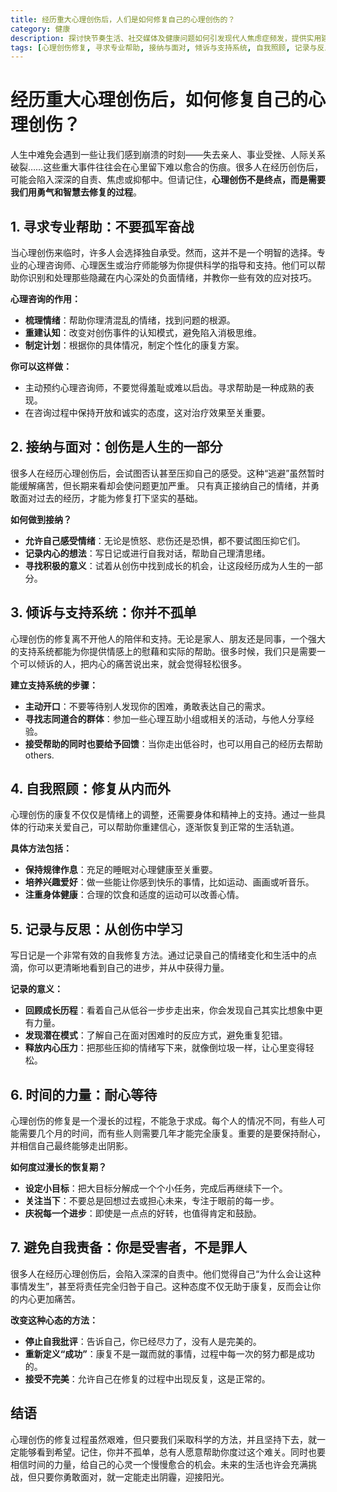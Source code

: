 ```yaml
---
title: 经历重大心理创伤后，人们是如何修复自己的心理创伤的？
category: 健康
description: 探讨快节奏生活、社交媒体及健康问题如何引发现代人焦虑症频发，提供实用建议如管理时间、限制社交媒体使用、增加锻炼，帮助建立心理缓冲区，实现身心和谐。
tags: [心理创伤修复, 寻求专业帮助, 接纳与面对, 倾诉与支持系统, 自我照顾, 记录与反思, 时间的力量, 避免自我责备]
---
```

# 经历重大心理创伤后，如何修复自己的心理创伤？

人生中难免会遇到一些让我们感到崩溃的时刻——失去亲人、事业受挫、人际关系破裂……这些重大事件往往会在心里留下难以愈合的伤痕。很多人在经历创伤后，可能会陷入深深的自责、焦虑或抑郁中。但请记住，**心理创伤不是终点，而是需要我们用勇气和智慧去修复的过程**。

## 1. **寻求专业帮助：不要孤军奋战**

当心理创伤来临时，许多人会选择独自承受。然而，这并不是一个明智的选择。专业的心理咨询师、心理医生或治疗师能够为你提供科学的指导和支持。他们可以帮助你识别和处理那些隐藏在内心深处的负面情绪，并教你一些有效的应对技巧。

**心理咨询的作用：**
- **梳理情绪**：帮助你理清混乱的情绪，找到问题的根源。
- **重建认知**：改变对创伤事件的认知模式，避免陷入消极思维。
- **制定计划**：根据你的具体情况，制定个性化的康复方案。

**你可以这样做：**
- 主动预约心理咨询师，不要觉得羞耻或难以启齿。寻求帮助是一种成熟的表现。
- 在咨询过程中保持开放和诚实的态度，这对治疗效果至关重要。

## 2. **接纳与面对：创伤是人生的一部分**

很多人在经历心理创伤后，会试图否认甚至压抑自己的感受。这种“逃避”虽然暂时能缓解痛苦，但长期来看却会使问题更加严重。
只有真正接纳自己的情绪，并勇敢面对过去的经历，才能为修复打下坚实的基础。

**如何做到接纳？**
- **允许自己感受情绪**：无论是愤怒、悲伤还是恐惧，都不要试图压抑它们。
- **记录内心的想法**：写日记或进行自我对话，帮助自己理清思绪。
- **寻找积极的意义**：试着从创伤中找到成长的机会，让这段经历成为人生的一部分。

## 3. **倾诉与支持系统：你并不孤单**

心理创伤的修复离不开他人的陪伴和支持。无论是家人、朋友还是同事，一个强大的支持系统都能为你提供情感上的慰藉和实际的帮助。很多时候，我们只是需要一个可以倾诉的人，把内心的痛苦说出来，就会觉得轻松很多。

**建立支持系统的步骤：**
- **主动开口**：不要等待别人发现你的困难，勇敢表达自己的需求。
- **寻找志同道合的群体**：参加一些心理互助小组或相关的活动，与他人分享经验。
- **接受帮助的同时也要给予回馈**：当你走出低谷时，也可以用自己的经历去帮助 others.

## 4. **自我照顾：修复从内而外**

心理创伤的康复不仅仅是情绪上的调整，还需要身体和精神上的支持。通过一些具体的行动来关爱自己，可以帮助你重建信心，逐渐恢复到正常的生活轨道。

**具体方法包括：**
- **保持规律作息**：充足的睡眠对心理健康至关重要。
- **培养兴趣爱好**：做一些能让你感到快乐的事情，比如运动、画画或听音乐。
- **注重身体健康**：合理的饮食和适度的运动可以改善心情。

## 5. **记录与反思：从创伤中学习**

写日记是一个非常有效的自我修复方法。通过记录自己的情绪变化和生活中的点滴，你可以更清晰地看到自己的进步，并从中获得力量。

**记录的意义：**
- **回顾成长历程**：看着自己从低谷一步步走出来，你会发现自己其实比想象中更有力量。
- **发现潜在模式**：了解自己在面对困难时的反应方式，避免重复犯错。
- **释放内心压力**：把那些压抑的情绪写下来，就像倒垃圾一样，让心里变得轻松。

## 6. **时间的力量：耐心等待**

心理创伤的修复是一个漫长的过程，不能急于求成。每个人的情况不同，有些人可能需要几个月的时间，而有些人则需要几年才能完全康复。重要的是要保持耐心，并相信自己最终能够走出阴影。

**如何度过漫长的恢复期？**
- **设定小目标**：把大目标分解成一个个小任务，完成后再继续下一个。
- **关注当下**：不要总是回想过去或担心未来，专注于眼前的每一步。
- **庆祝每一个进步**：即使是一点点的好转，也值得肯定和鼓励。

## 7. **避免自我责备：你是受害者，不是罪人**

很多人在经历心理创伤后，会陷入深深的自责中。他们觉得自己“为什么会让这种事情发生”，甚至将责任完全归咎于自己。这种态度不仅无助于康复，反而会让你的内心更加痛苦。

**改变这种心态的方法：**
- **停止自我批评**：告诉自己，你已经尽力了，没有人是完美的。
- **重新定义“成功”**：康复不是一蹴而就的事情，过程中每一次的努力都是成功的。
- **接受不完美**：允许自己在修复的过程中出现反复，这是正常的。

## 结语

心理创伤的修复过程虽然艰难，但只要我们采取科学的方法，并且坚持下去，就一定能够看到希望。记住，你并不孤单，总有人愿意帮助你度过这个难关。同时也要相信时间的力量，给自己的心灵一个慢慢愈合的机会。未来的生活也许会充满挑战，但只要你勇敢面对，就一定能走出阴霾，迎接阳光。